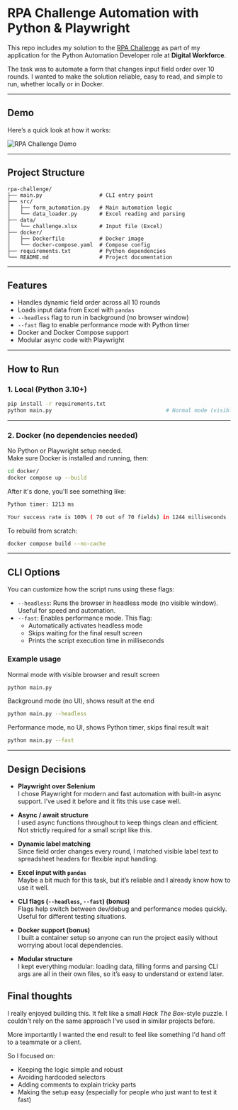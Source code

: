 # RPA Challenge Automation with Python & Playwright

This repo includes my solution to the [RPA Challenge](https://rpachallenge.com/) as part of my application for the Python Automation Developer role at **Digital Workforce**.

The task was to automate a form that changes input field order over 10 rounds. I wanted to make the solution reliable, easy to read, and simple to run, whether locally or in Docker.

---

## Demo

Here’s a quick look at how it works:

![RPA Challenge Demo](./assets/rpa-automation.gif)

---

##  Project Structure

```
rpa-challenge/
├── main.py                  # CLI entry point
├── src/
│   ├── form_automation.py   # Main automation logic
│   └── data_loader.py       # Excel reading and parsing
├── data/
│   └── challenge.xlsx       # Input file (Excel)
├── docker/
│   ├── Dockerfile           # Docker image
│   └── docker-compose.yaml  # Compose config
├── requirements.txt         # Python dependencies
└── README.md                # Project documentation
```


---

## Features

- Handles dynamic field order across all 10 rounds  
- Loads input data from Excel with `pandas`  
- `--headless` flag to run in background (no browser window)  
- `--fast` flag to enable performance mode with Python timer  
- Docker and Docker Compose support  
- Modular async code with Playwright  

---

## How to Run

### 1. Local (Python 3.10+)

```bash
pip install -r requirements.txt
python main.py                                    # Normal mode (visible browser)
```

--- 

### 2. Docker (no dependencies needed)

No Python or Playwright setup needed.\
Make sure Docker is installed and running, then:

```bash
cd docker/
docker compose up --build
```

After it's done, you'll see something like:

```bash
Python timer: 1213 ms

Your success rate is 100% ( 70 out of 70 fields) in 1244 milliseconds
```

To rebuild from scratch:

```bash
docker compose build --no-cache
```

---

## CLI Options

You can customize how the script runs using these flags:

- `--headless`: Runs the browser in headless mode (no visible window). Useful for speed and automation.
- `--fast`: Enables performance mode. This flag:
  - Automatically activates headless mode
  - Skips waiting for the final result screen
  - Prints the script execution time in milliseconds

### Example usage


Normal mode with visible browser and result screen

```bash
python main.py
```
  
Background mode (no UI), shows result at the end
```bash
python main.py --headless
```
 
Performance mode, no UI, shows Python timer, skips final result wait
```bash
python main.py --fast
```

---

## Design Decisions

- **Playwright over Selenium**  
  I chose Playwright for modern and fast automation with built-in async support. I’ve used it before and it fits this use case well.

- **Async / await structure**  
  I used async functions throughout to keep things clean and efficient. Not strictly required for a small script like this.

- **Dynamic label matching**  
  Since field order changes every round, I matched visible label text to spreadsheet headers for flexible input handling.

- **Excel input with `pandas`**  
  Maybe a bit much for this task, but it’s reliable and I already know how to use it well.

- **CLI flags (`--headless`, `--fast`) (bonus)**  
  Flags help switch between dev/debug and performance modes quickly. Useful for different testing situations.

- **Docker support (bonus)**  
  I built a container setup so anyone can run the project easily without worrying about local dependencies.

- **Modular structure**  
   I kept everything modular: loading data, filling forms and parsing CLI args are all in their own files, so it’s easy to understand or extend later.

## Final thoughts

I really enjoyed building this. It felt like a small *Hack The Box*-style puzzle. I couldn't rely on the same approach I've used in similar projects before.

More importantly I wanted the end result to feel like something I'd hand off to a teammate or a client.

So I focused on:

- Keeping the logic simple and robust  
- Avoiding hardcoded selectors  
- Adding comments to explain tricky parts  
- Making the setup easy (especially for people who just want to test it fast)
